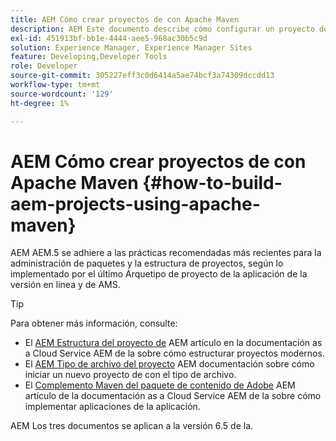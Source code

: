 ```yaml
---
title: AEM Cómo crear proyectos de con Apache Maven
description: AEM Este documento describe cómo configurar un proyecto de basado en Apache Maven
exl-id: 451913bf-bb1e-4444-aee5-968ac30b5c9d
solution: Experience Manager, Experience Manager Sites
feature: Developing,Developer Tools
role: Developer
source-git-commit: 305227eff3c0d6414a5ae74bcf3a74309dccdd13
workflow-type: tm+mt
source-wordcount: '129'
ht-degree: 1%

---
```


# AEM Cómo crear proyectos de con Apache Maven {#how-to-build-aem-projects-using-apache-maven}

AEM AEM.5 se adhiere a las prácticas recomendadas más recientes para la administración de paquetes y la estructura de proyectos, según lo implementado por el último Arquetipo de proyecto de la aplicación de la versión en línea y de AMS.

>[!TIP]
>
>Para obtener más información, consulte:
>
>* El [AEM Estructura del proyecto de](https://experienceleague.adobe.com/docs/experience-manager-cloud-service/implementing/developing/aem-project-content-package-structure.html?lang=es) AEM artículo en la documentación as a Cloud Service AEM de la sobre cómo estructurar proyectos modernos.
>* El [AEM Tipo de archivo del proyecto](https://experienceleague.adobe.com/docs/experience-manager-core-components/using/developing/archetype/overview.html?lang=es) AEM documentación sobre cómo iniciar un nuevo proyecto de con el tipo de archivo.
>* El [Complemento Maven del paquete de contenido de Adobe](https://experienceleague.adobe.com/docs/experience-manager-cloud-service/implementing/developer-tools/maven-plugin.html#developer-tools) AEM artículo de la documentación as a Cloud Service AEM de la sobre cómo implementar aplicaciones de la aplicación.
>
>AEM Los tres documentos se aplican a la versión 6.5 de la.
